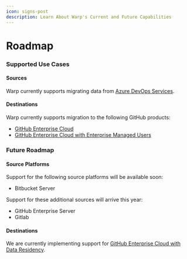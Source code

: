```yaml
---
icon: signs-post
description: Learn About Warp's Current and Future Capabilities
---
```


# Roadmap

### Supported Use Cases

#### Sources

Warp currently supports migrating data from [Azure DevOps Services](../migrations/azure-devops/).

#### Destinations

Warp currently supports migration to the following GitHub products:

* [GitHub Enterprise Cloud](https://docs.github.com/en/enterprise-cloud@latest/admin/overview/about-github-enterprise-cloud)
* [GitHub Enterprise Cloud with Enterprise Managed Users](https://docs.github.com/en/enterprise-cloud@latest/admin/managing-iam/understanding-iam-for-enterprises/about-enterprise-managed-users)

### Future Roadmap

#### Source Platforms

Support for the following source platforms will be available soon:

* Bitbucket Server

Support for these additional sources will arrive this year:

* GitHub Enterprise Server
* Gitlab

#### Destinations

We are currently implementing support for [GitHub Enterprise Cloud with Data Residency](https://github.com/enterprise/data-residency).
